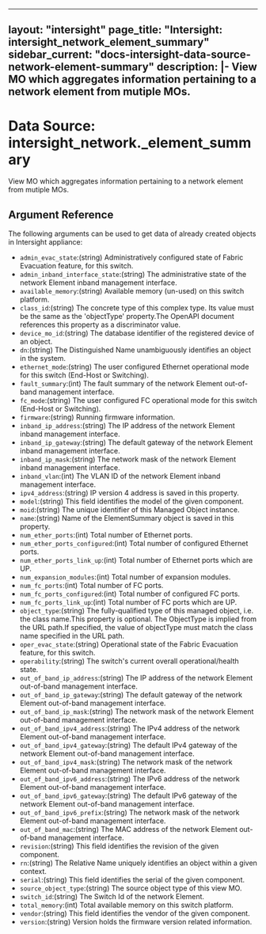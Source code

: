 
---
layout: "intersight"
page_title: "Intersight: intersight_network_element_summary"
sidebar_current: "docs-intersight-data-source-network-element-summary"
description: |-
View MO which aggregates information pertaining to a network element from mutiple MOs.
---

# Data Source: intersight_network._element_summary
View MO which aggregates information pertaining to a network element from mutiple MOs.
## Argument Reference
The following arguments can be used to get data of already created objects in Intersight appliance:
* `admin_evac_state`:(string) Administratively configured state of Fabric Evacuation feature, for this switch. 
* `admin_inband_interface_state`:(string) The administrative state of the network Element inband management interface. 
* `available_memory`:(string) Available memory (un-used) on this switch platform. 
* `class_id`:(string) The concrete type of this complex type. Its value must be the same as the 'objectType' property.The OpenAPI document references this property as a discriminator value. 
* `device_mo_id`:(string) The database identifier of the registered device of an object. 
* `dn`:(string) The Distinguished Name unambiguously identifies an object in the system. 
* `ethernet_mode`:(string) The user configured Ethernet operational mode for this switch (End-Host or Switching). 
* `fault_summary`:(int) The fault summary of the network Element out-of-band management interface. 
* `fc_mode`:(string) The user configured FC operational mode for this switch (End-Host or Switching). 
* `firmware`:(string) Running firmware information. 
* `inband_ip_address`:(string) The IP address of the network Element inband management interface. 
* `inband_ip_gateway`:(string) The default gateway of the network Element inband management interface. 
* `inband_ip_mask`:(string) The network mask of the network Element inband management interface. 
* `inband_vlan`:(int) The VLAN ID of the network Element inband management interface. 
* `ipv4_address`:(string) IP version 4 address is saved in this property. 
* `model`:(string) This field identifies the model of the given component. 
* `moid`:(string) The unique identifier of this Managed Object instance. 
* `name`:(string) Name of the ElementSummary object is saved in this property. 
* `num_ether_ports`:(int) Total number of Ethernet ports. 
* `num_ether_ports_configured`:(int) Total number of configured Ethernet ports. 
* `num_ether_ports_link_up`:(int) Total number of Ethernet ports which are UP. 
* `num_expansion_modules`:(int) Total number of expansion modules. 
* `num_fc_ports`:(int) Total number of FC ports. 
* `num_fc_ports_configured`:(int) Total number of configured FC ports. 
* `num_fc_ports_link_up`:(int) Total number of FC ports which are UP. 
* `object_type`:(string) The fully-qualified type of this managed object, i.e. the class name.This property is optional. The ObjectType is implied from the URL path.If specified, the value of objectType must match the class name specified in the URL path. 
* `oper_evac_state`:(string) Operational state of the Fabric Evacuation feature, for this switch. 
* `operability`:(string) The switch's current overall operational/health state. 
* `out_of_band_ip_address`:(string) The IP address of the network Element out-of-band management interface. 
* `out_of_band_ip_gateway`:(string) The default gateway of the network Element out-of-band management interface. 
* `out_of_band_ip_mask`:(string) The network mask of the network Element out-of-band management interface. 
* `out_of_band_ipv4_address`:(string) The IPv4 address of the network Element out-of-band management interface. 
* `out_of_band_ipv4_gateway`:(string) The default IPv4 gateway of the network Element out-of-band management interface. 
* `out_of_band_ipv4_mask`:(string) The network mask of the network Element out-of-band management interface. 
* `out_of_band_ipv6_address`:(string) The IPv6 address of the network Element out-of-band management interface. 
* `out_of_band_ipv6_gateway`:(string) The default IPv6 gateway of the network Element out-of-band management interface. 
* `out_of_band_ipv6_prefix`:(string) The network mask of the network Element out-of-band management interface. 
* `out_of_band_mac`:(string) The MAC address of the network Element out-of-band management interface. 
* `revision`:(string) This field identifies the revision of the given component. 
* `rn`:(string) The Relative Name uniquely identifies an object within a given context. 
* `serial`:(string) This field identifies the serial of the given component. 
* `source_object_type`:(string) The source object type of this view MO. 
* `switch_id`:(string) The Switch Id of the network Element. 
* `total_memory`:(int) Total available memory on this switch platform. 
* `vendor`:(string) This field identifies the vendor of the given component. 
* `version`:(string) Version holds the firmware version related information. 
